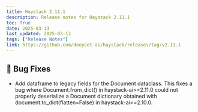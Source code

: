 ```yaml
---
title: Haystack 2.11.1
description: Release notes for Haystack 2.11.1
toc: True
date: 2025-03-13
last_updated: 2025-03-13
tags: ["Release Notes"]
link: https://github.com/deepset-ai/haystack/releases/tag/v2.11.1
---
```


## 🐛 Bug Fixes

-   Add dataframe to legacy fields for the Document dataclass. This fixes a bug where Document.from_dict() in haystack-ai\>=2.11.0 could not properly deserialize a Document dictionary obtained with document.to_dict(flatten=False) in haystack-ai\<=2.10.0.
